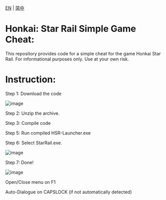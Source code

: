 [EN](README.md) | [简中](README_zh-Hans.md)
# Honkai: Star Rail Simple Game Cheat:
This repository provides code for a simple cheat for the game Honkai Star Rail. For informational purposes only. Use at your own risk.

# Instruction:

Step 1: Download the code

![image](https://user-images.githubusercontent.com/113752393/236731146-757deddc-a5d7-4d13-a3b9-235b23fe83bd.png)

Step 2: Unzip the archive.

Step 3: Compile code

Step 5: Run compiled HSR-Launcher.exe

Step 6: Select StarRail.exe.

![image](https://user-images.githubusercontent.com/113752393/236632851-b1e6cfa0-7854-477d-b486-730300b1ee9a.png)

Step 7: Done!

![image](https://user-images.githubusercontent.com/113752393/236632880-84855a81-098e-4843-a4e5-877b78b8b110.png)

Open/Close menu on F1

Auto-Dialogue on CAPSLOCK (if not automatically detected)
